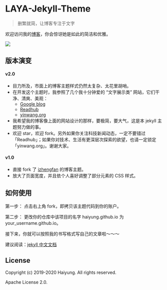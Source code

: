# LAYA-Jekyll-Theme

> 删繁就简，让博客专注于文字

欢迎访问我的[博客](https://blog.haiyung.cn/)，你会惊讶她是如此的简洁和优雅。

![](https://blog.haiyung.cn/images/readme-homepage.png)

## 版本演变

#### v2.0

- 目力所及，市面上的博客主题样式仍然太复杂、太花里胡哨。
- 在开发这个主题时，我参照了几个我十分钟爱的 “文字展示类” 网站，它们干净、清爽、美观：
    - [Google blog](https://blog.google/)
    - [Readhub](https://readhub.cn/topics)
    - [yinwang.org](http://yinwang.org/)
- 我希望我的博客像上面的网站设计的那样，要极简，要大气，这是本 jekyll 主题努力做的事。
- 欢迎 star，欢迎 fork。另外如果你关注科技新闻动态，一定不要错过「Readhub」；如果你对技术、生活有更深层次探索的欲望，也请一定锁定「yinwang.org」。谢谢大家。

#### v1.0

- 直接 fork 了 [izhengfan](https://github.com/izhengfan/izhengfan.github.io) 的博客主题。
- 放大了页面宽度，并且依个人喜好调整了部分元素的 CSS 样式。

## 如何使用

第一步： 点击右上角 fork，即拷贝该主题代码到你的账户。

第二步： 更改你的仓库中该项目的名字 haiyung.github.io 为 your_username.github.io。

接下来，你就可以按照我的书写格式写自己的文章啦～～～

建议阅读：[jekyll 中文文档](http://jekyllcn.com/docs/home/)

## License

Copyright (c) 2019-2020 Haiyung. All rights reserved.

Apache License 2.0.